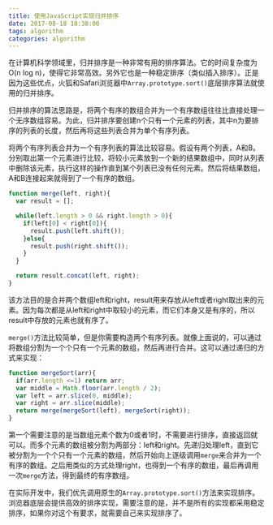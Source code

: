```yaml
---
title: 使用JavaScript实现归并排序
date: 2017-08-18 18:38:00
tags: algorithm
categories: algorithm
---
```


在计算机科学领域里，归并排序是一种非常有用的排序算法。它的时间复杂度为O(n log n)，使得它非常高效。另外它也是一种稳定排序（类似插入排序）。正是因为这些优点，火狐和Safari浏览器中`Array.prototype.sort()`底层排序算法就使用的归并排序。

<!-- More -->

归并排序的算法思路是，将两个有序的数组合并为一个有序数组往往比直接处理一个无序数组容易。为此，归并排序要创建n个只有一个元素的列表，其中n为要排序的列表的长度，然后再将这些列表合并为单个有序列表。

将两个有序列表合并为一个有序列表的算法比较容易。假设有两个列表，A和B。分别取出第一个元素进行比较，将较小元素放到一个新的结果数组中，同时从列表中删除该元素，执行这样的操作直到某个列表已没有任何元素。然后将结果数组，A和B连接起来就得到了一个有序的数组。

```javascript
function merge(left, right){
  var result = [];

  while(left.length > 0 && right.length > 0){
    if(left[0] < right[0]){
      result.push(left.shift());
    }else{
      result.push(right.shift());
    }
  }

  return result.concat(left, right);
}
```

该方法目的是合并两个数组left和right，result用来存放从left或者right取出来的元素。因为每次都是从left和right中取较小的元素，而它们本身又是有序的，所以result中存放的元素也就有序了。

`merge()`方法比较简单，但是你需要构造两个有序列表。就像上面说的，可以通过将数组分割为一个个只有一个元素的数组，然后再进行合并。这可以通过递归的方式来实现：

```javascript
function mergeSort(arr){
  if(arr.length <=1) return arr;
  var middle = Math.floor(arr.length / 2);
  var left = arr.slice(0, middle);
  var right = arr.slice(middle);
  return merge(mergeSort(left), mergeSort(right));
}
```

第一个需要注意的是当数组元素个数为0或者1时，不需要进行排序，直接返回就可以。而多个元素的数组被分割为两部分：left和right。先递归处理left，直到它被分割为一个个只有一个元素的数组，然后开始向上逐级调用`merge`来合并为一个有序的数组。之后用类似的方式处理right，也得到一个有序的数组，最后再调用一次`merge`方法，得到最终的有序数组。

在实际开发中，我们优先调用原生的`Array.prototype.sort()`方法来实现排序。浏览器底层会提供高效的排序实现，需要注意的是，并不是所有的实现都采用稳定排序，如果你对这个有要求，就需要自己来实现排序了。

